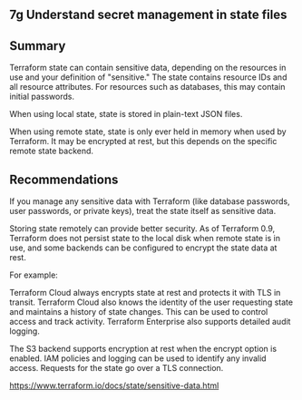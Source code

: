 ## 7g Understand secret management in state files

## Summary
Terraform state can contain sensitive data, depending on the resources in use and your definition of "sensitive." The state contains resource IDs and all resource attributes. For resources such as databases, this may contain initial passwords.

When using local state, state is stored in plain-text JSON files.

When using remote state, state is only ever held in memory when used by Terraform. It may be encrypted at rest, but this depends on the specific remote state backend.

## Recommendations
If you manage any sensitive data with Terraform (like database passwords, user passwords, or private keys), treat the state itself as sensitive data.

Storing state remotely can provide better security. As of Terraform 0.9, Terraform does not persist state to the local disk when remote state is in use, and some backends can be configured to encrypt the state data at rest.

For example:

Terraform Cloud always encrypts state at rest and protects it with TLS in transit. Terraform Cloud also knows the identity of the user requesting state and maintains a history of state changes. This can be used to control access and track activity. Terraform Enterprise also supports detailed audit logging.

The S3 backend supports encryption at rest when the encrypt option is enabled. IAM policies and logging can be used to identify any invalid access. Requests for the state go over a TLS connection.

https://www.terraform.io/docs/state/sensitive-data.html